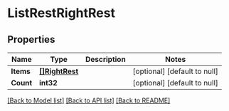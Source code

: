 # ListRestRightRest

## Properties
Name | Type | Description | Notes
------------ | ------------- | ------------- | -------------
**Items** | [**[]RightRest**](RightRest.md) |  | [optional] [default to null]
**Count** | **int32** |  | [optional] [default to null]

[[Back to Model list]](../README.md#documentation-for-models) [[Back to API list]](../README.md#documentation-for-api-endpoints) [[Back to README]](../README.md)

